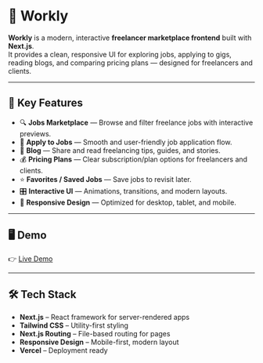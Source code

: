 # 💼 Workly

**Workly** is a modern, interactive **freelancer marketplace frontend** built with **Next.js**.  
It provides a clean, responsive UI for exploring jobs, applying to gigs, reading blogs, and comparing pricing plans — designed for freelancers and clients.

---

## 🚀 Key Features

- 🔍 **Jobs Marketplace** — Browse and filter freelance jobs with interactive previews.  
- 📝 **Apply to Jobs** — Smooth and user-friendly job application flow.  
- 📰 **Blog** — Share and read freelancing tips, guides, and stories.  
- 💰 **Pricing Plans** — Clear subscription/plan options for freelancers and clients.  
- ⭐ **Favorites / Saved Jobs** — Save jobs to revisit later.   
- 🎛️ **Interactive UI** — Animations, transitions, and modern layouts.  
- 📱 **Responsive Design** — Optimized for desktop, tablet, and mobile.

---

## 🖥️ Demo

👉 [Live Demo](https://workly-freelance-website.vercel.app/)  


---

## 🛠️ Tech Stack

- **Next.js** – React framework for server-rendered apps  
- **Tailwind CSS** – Utility-first styling  
- **Next.js Routing** – File-based routing for pages  
- **Responsive Design** – Mobile-first, modern layout  
- **Vercel** – Deployment ready  



